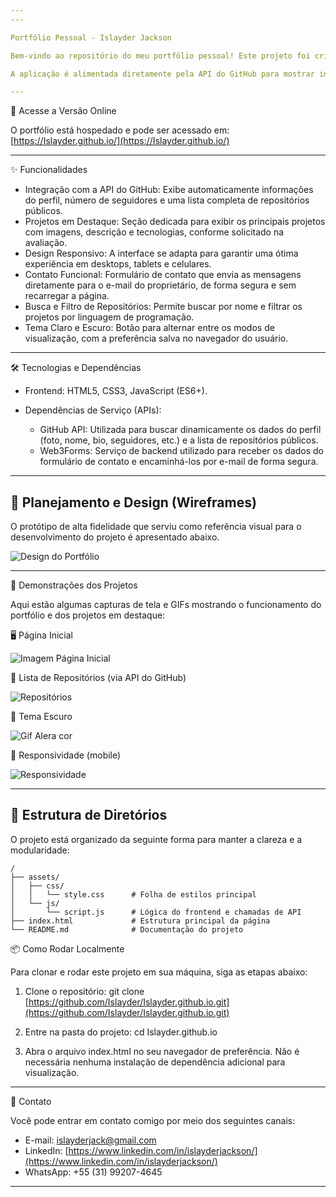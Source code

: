 ```yaml
---
---

Portfólio Pessoal - Islayder Jackson

Bem-vindo ao repositório do meu portfólio pessoal! Este projeto foi criado para exibir de maneira interativa meus projetos, habilidades e estatísticas do GitHub, tudo em uma interface moderna, responsiva e com temas claro e escuro.

A aplicação é alimentada diretamente pela API do GitHub para mostrar informações sempre atualizadas sobre meus repositórios e meu perfil.

---
```


🚀 Acesse a Versão Online

O portfólio está hospedado e pode ser acessado em:
[https://Islayder.github.io/](https://Islayder.github.io/)

---

✨ Funcionalidades

* Integração com a API do GitHub: Exibe automaticamente informações do perfil, número de seguidores e uma lista completa de repositórios públicos.
* Projetos em Destaque: Seção dedicada para exibir os principais projetos com imagens, descrição e tecnologias, conforme solicitado na avaliação.
* Design Responsivo: A interface se adapta para garantir uma ótima experiência em desktops, tablets e celulares.
* Contato Funcional: Formulário de contato que envia as mensagens diretamente para o e-mail do proprietário, de forma segura e sem recarregar a página.
* Busca e Filtro de Repositórios: Permite buscar por nome e filtrar os projetos por linguagem de programação.
* Tema Claro e Escuro: Botão para alternar entre os modos de visualização, com a preferência salva no navegador do usuário.

---

🛠️ Tecnologias e Dependências

* Frontend: HTML5, CSS3, JavaScript (ES6+).
* Dependências de Serviço (APIs):

  * GitHub API: Utilizada para buscar dinamicamente os dados do perfil (foto, nome, bio, seguidores, etc.) e a lista de repositórios públicos.
  * Web3Forms: Serviço de backend utilizado para receber os dados do formulário de contato e encaminhá-los por e-mail de forma segura.

---

## 🎨 Planejamento e Design (Wireframes)

O protótipo de alta fidelidade que serviu como referência visual para o desenvolvimento do projeto é apresentado abaixo.

![Design do Portfólio](assets/img/img_wireframe.png)

---

📸 Demonstrações dos Projetos

Aqui estão algumas capturas de tela e GIFs mostrando o funcionamento do portfólio e dos projetos em destaque:

🖥️ Página Inicial

![Imagem Página Inicial](assets/img/pagina-Inicial.png)

📂 Lista de Repositórios (via API do GitHub)

![Repositórios](assets/img/repositórios.png)

🌙 Tema Escuro

![Gif Alera cor](assets/img/altera-Cor.gif)

📱 Responsividade (mobile)

![Responsividade](assets/img/responsividade.gif)

---

## 📁 Estrutura de Diretórios

O projeto está organizado da seguinte forma para manter a clareza e a modularidade:

```
/
├── assets/
│   ├── css/
│   │   └── style.css      # Folha de estilos principal
│   └── js/
│       └── script.js      # Lógica do frontend e chamadas de API
├── index.html             # Estrutura principal da página
└── README.md              # Documentação do projeto
```


📦 Como Rodar Localmente

Para clonar e rodar este projeto em sua máquina, siga as etapas abaixo:

1. Clone o repositório:
   git clone [https://github.com/Islayder/Islayder.github.io.git](https://github.com/Islayder/Islayder.github.io.git)

2. Entre na pasta do projeto:
   cd Islayder.github.io

3. Abra o arquivo index.html no seu navegador de preferência. Não é necessária nenhuma instalação de dependência adicional para visualização.

---

💬 Contato

Você pode entrar em contato comigo por meio dos seguintes canais:

* E-mail: [islayderjack@gmail.com](mailto:islayderjack@gmail.com)
* LinkedIn: [https://www.linkedin.com/in/islayderjackson/](https://www.linkedin.com/in/islayderjackson/)
* WhatsApp: +55 (31) 99207-4645

---
